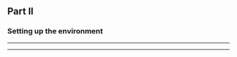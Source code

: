 ## Part II
### Setting up the environment

<!--
REPL
Anaconda, miniconda, environments (?)
IDLE, Spyder, IPython, Jupyter notebook
-->

---

---
